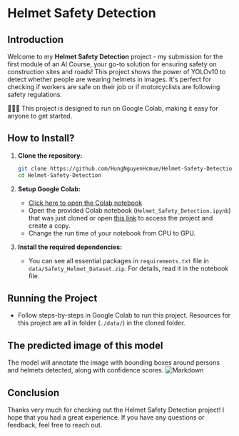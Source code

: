 # Helmet Safety Detection

## Introduction

Welcome to my **Helmet Safety Detection** project - my submission for the first module of an AI Course, your go-to solution for ensuring safety on construction sites and roads! This project shows the power of YOLOv10 to detect whether people are wearing helmets in images. It's perfect for checking if workers are safe on their job or if motorcyclists are following safety regulations.

🚀🚀🚀 This project is designed to run on Google Colab, making it easy for anyone to get started.

## How to Install?

1. **Clone the repository:**

    ```bash
    git clone https://github.com/HungNguyenHcmue/Helmet-Safety-Detection.git
    cd Helmet-Safety-Detection
    ```

2. **Setup Google Colab:**

    - [Click here to open the Colab notebook](https://colab.research.google.com/)
    - Open the provided Colab notebook (`Helmet_Safety_Detection.ipynb`) that was just cloned or open [this link](https://colab.research.google.com/drive/1cl5xAj7-yGIop-yrc3fZDwTmSdaXuZiR?usp=sharing) to access the project and create a copy.
    - Change the run time of your notebook from CPU to GPU.

3. **Install the required dependencies:**

    - You can see all essential packages in `requirements.txt` file in `data/Safety_Helmet_Dataset.zip`. For details, read it in the notebook file.

## Running the Project

- Follow steps-by-steps in Google Colab to run this project. Resources for this project are all in folder (`./data/`) in the cloned folder.

## The predicted image of this model

The model will annotate the image with bounding boxes around persons and helmets detected, along with confidence scores.
![Markdown](https://drive.google.com/file/d/15TZbaPcx0RV7JyxsBmyR0cNXUyiqtAav/view?usp=sharing)
## Conclusion

Thanks very much for checking out the Helmet Safety Detection project! I hope that you had a great experience. If you have any questions or feedback, feel free to reach out.
